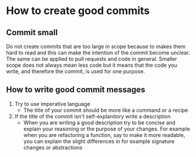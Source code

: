 # How to create good commits

## Commit small

Do not create commits that are too large in scope because to makes them hard to read and this can make the intention of the commit become unclear. The same can be applied to pull requests and code in general. Smaller scope does not always mean less code but it means that the code you write, and therefore the commit, is used for one purpose.

## How to write good commit messages

1. Try to use imperative language
    - The title of your commit should be more like a command or a recipe
2. If the title of the commit isn't self-explanitory write a description
    - When you are writing a good description try to be concise and explain your reasoning or the purpose of your changes. For example when you are refactoring a function, say to make it more readable, you can explain the slight differences in for example signature changes or abstractions